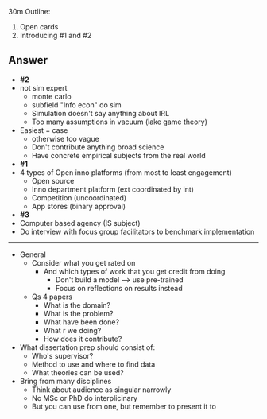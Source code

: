30m Outline:
1. Open cards
2. Introducing #1 and #2

## Answer
- **#2**
- not sim expert
	- monte carlo
	- subfield "Info econ" do sim
	- Simulation doesn't say anything about IRL
	- Too many assumptions in vacuum (lake game theory)
- Easiest = case
	- otherwise too vague
	- Don't contribute anything broad science
	- Have concrete empirical subjects from the real world
- **#1**
- 4 types of Open inno platforms (from most to least engagement)
	- Open source
	- Inno department platform (ext coordinated by int)
	- Competition (uncoordinated)
	- App stores (binary approval)
- **#3**
- Computer based agency (IS subject)
- Do interview with focus group facilitators to benchmark implementation

---
- General
	- Consider what you get rated on
		- And which types of work that you get credit from doing
			- Don't build a model --> use pre-trained
			- Focus on reflections on results instead
	- Qs 4 papers
		- What is the domain?
		- What is the problem?
		- What have been done?
		- What r we doing?
		- How does it contribute?
- What dissertation prep should consist of:
	- Who's supervisor?
	- Method to use and where to find data
	- What theories can be used?
- Bring from many disciplines
	- Think about audience as singular narrowly
	- No MSc or PhD do interplicinary
	- But you can use from one, but remember to present it to
